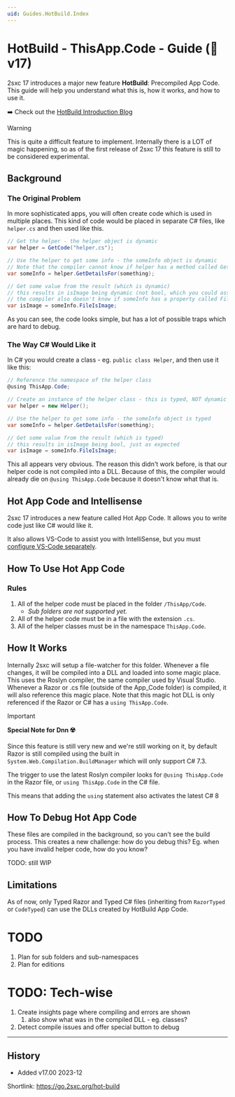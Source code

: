 ```yaml
---
uid: Guides.HotBuild.Index
---
```


# HotBuild - ThisApp.Code - Guide (🌟 v17)

2sxc 17 introduces a major new feature **HotBuild**: Precompiled App Code.
This guide will help you understand what this is, how it works, and how to use it.

➡️ Check out the [HotBuild Introduction Blog](https://2sxc.org/en/blog/post/scale-5-with-2sxc-hotbuild-on-the-5th-day)

> [!WARNING]
> This is quite a difficult feature to implement.
> Internally there is a LOT of magic happening,
> so as of the first release of 2sxc 17 this feature is still to be considered experimental.

## Background

### The Original Problem

In more sophisticated apps, you will often create code which is used in multiple places.
This kind of code would be placed in separate C# files, like `helper.cs` and then used like this.

```c#
// Get the helper - the helper object is dynamic
var helper = GetCode("helper.cs");

// Use the helper to get some info - the someInfo object is dynamic
// Note that the compiler cannot know if helper has a method called GetDetailsFor
var someInfo = helper.GetDetailsFor(something);

// Get some value from the result (which is dynamic)
// this results in isImage being dynamic (not bool, which you could assume)
// the compiler also doesn't know if someInfo has a property called FileIsImage
var isImage = someInfo.FileIsImage;
```

As you can see, the code looks simple, but has a lot of possible traps which are hard to debug.

### The Way C# Would Like it

In C# you would create a class - eg. `public class Helper`, and then use it like this:

```c#
// Reference the namespace of the helper class
@using ThisApp.Code;

// Create an instance of the helper class - this is typed, NOT dynamic
var helper = new Helper();

// Use the helper to get some info - the someInfo object is typed
var someInfo = helper.GetDetailsFor(something);

// Get some value from the result (which is typed)
// this results in isImage being bool, just as expected
var isImage = someInfo.FileIsImage;
```

This all appears very obvious.
The reason this didn't work before, is that our helper code is not compiled into a DLL.
Because of this, the compiler would already die on `@using ThisApp.Code` because it doesn't know what that is.

## Hot App Code and Intellisense

2sxc 17 introduces a new feature called Hot App Code.
It allows you to write code just like C# would like it.

It also allows VS-Code to assist you with IntelliSense,
but you must [configure VS-Code separately](xref:Guides.VsCode.Index).

## How To Use Hot App Code

### Rules

1. All of the helper code must be placed in the folder `/ThisApp/Code`.
    * _Sub folders are not supported yet._
1. All of the helper code must be in a file with the extension `.cs`.
1. All of the helper classes must be in the namespace `ThisApp.Code`.

## How It Works

Internally 2sxc will setup a file-watcher for this folder.
Whenever a file changes, it will be compiled into a DLL and loaded into some magic place.
This uses the Roslyn compiler, the same compiler used by Visual Studio.
Whenever a Razor or .cs file (outside of the App_Code folder) is compiled, it will also reference this magic place.
Note that this magic hot DLL is only referenced if the Razor or C# has a `using ThisApp.Code`.

> [!IMPORTANT]
> **Special Note for Dnn ☢️**
>
> Since this feature is still very new and we're still working on it,
> by default Razor is still compiled using the built in `System.Web.Compilation.BuildManager` which will only support C# 7.3.
>
> The trigger to use the latest Roslyn compiler looks for `@using ThisApp.Code` in the Razor file,
> or `using ThisApp.Code` in the C# file.
>
> This means that adding the `using` statement also activates the latest C# 8

## How To Debug Hot App Code

These files are compiled in the background, so you can't see the build process.
This creates a new challenge: how do you debug this?
Eg. when you have invalid helper code, how do you know?

TODO: still WIP


## Limitations

As of now, only Typed Razor and Typed C# files (inheriting from `RazorTyped` or `CodeTyped`) can use the DLLs created by HotBuild App Code.


# TODO

1. Plan for sub folders and sub-namespaces
1. Plan for editions


# TODO: Tech-wise

1. Create insights page where compiling and errors are shown
    1. also show what was in the compiled DLL - eg. classes?
1. Detect compile issues and offer special button to debug


---

## History

* Added v17.00 2023-12

Shortlink: <https://go.2sxc.org/hot-build>

